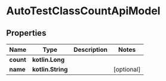 
# AutoTestClassCountApiModel

## Properties
| Name | Type | Description | Notes |
| ------------ | ------------- | ------------- | ------------- |
| **count** | **kotlin.Long** |  |  |
| **name** | **kotlin.String** |  |  [optional] |



